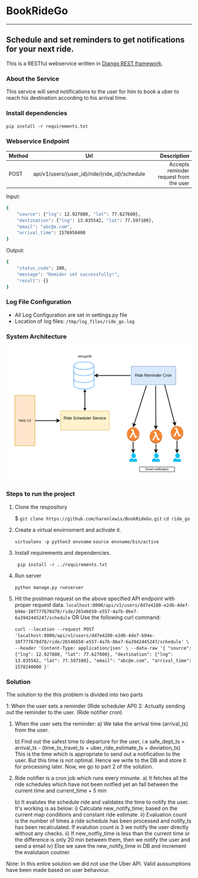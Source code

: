# BookRideGo
-----

## Schedule and set reminders to get notifications for your next ride.


This is a RESTful webservice written in [Django REST framework](https://www.django-rest-framework.org/).

### About the Service

This service will send notifications to the user for him to book a uber to reach his destination according to his arrival time.

### Install dependencies
`pip install -r requirements.txt`

### Webservice Endpoint

| Method |                      Url                       |                            Description |
| ------ | :--------------------------------------------: | -------------------------------------: |
| POST   | api/v1/users/{user_id}/ride/{ride_id}/schedule | Accepts reminder request from the user |



Input:
```sh
{
    "source": {"lng": 12.927880, "lat": 77.627600},
    "destination": {"lng": 13.035542, "lat": 77.597100},
    "email": "abc@e.com",
    "arrival_time": 1576958400
}
```

Output:
```sh
{
    "status_code": 200,
    "message": "Remider set successfully!",
    "result": {}
}
```

### Log File Configuration

- All Log Configuration are set in settings.py file
- Location of log files: `/tmp/log_files/ride_go.log`

### System Architecture

![Ride Go V1 System](https://github.com/harenlewis/BookRideGo/blob/development/Ride_GO-Architecture.png?raw=true)


### Steps to run the project

1. Clone the respository

    $ `git clone https://github.com/harenlewis/BookRideGo.git`
       `cd ride_go`

 1. Create a virtual envirnoment and activate it.

       `virtualenv -p python3 envname`
        `source envname/bin/active`

 2. Install requirements and dependencies.

       ` pip install -r ../requirements.txt`  

 3. Run server

       `python manage.py runserver`
 
 4. Hit the postman request on the above specified API endpoint with proper request data.
      `localhost:8000/api/v1/users/dd7e4280-e2d6-4de7-b94e-10f777678d78/ride/26546650-e557-4a7b-86e7-6a3942445247/schedule`
      OR
      Use the following curl command:

      `curl --location --request POST 'localhost:8000/api/v1/users/dd7e4280-e2d6-4de7-b94e-10f777678d78/ride/26546650-e557-4a7b-86e7-6a3942445247/schedule' \
--header 'Content-Type: application/json' \
--data-raw '{
    "source": {"lng": 12.927880, "lat": 77.627600},
    "destination": {"lng": 13.035542, "lat": 77.597100},
    "email": "abc@e.com",
    "arrival_time": 1578240000
}'`


### Solution

The solution to the this problem is divided into two parts

1: When the user sets a reminder (Ride scheduler API)
2: Actually sending out the reminder to the user. (Ride notifier cron)

1) When the user sets the reminder:
   a) We take the arrival time (arrival_ts) from the user.
   
   b) Find out the safest time to departure for the user, i.e
     safe_dept_ts = arrival_ts - (time_to_travel_ts + uber_ride_estimate_ts + deviation_ts)
     This is the time which is appropriate to send out a notification to the user.
     But this time is not optimal. Hence we write to the DB and store it for processing later. Now, we go to part 2 of the solution.

2) Ride notifier is a cron job which runs every minunte.
   a) It fetches all the ride schedules which have not been notfied yet an fall
      between the current time and current_time + 5 min
      
   b) It evalutes the schedule ride and validates the time to notify the user. It's working is as below:
        i) Calculate new_notify_time; based on the current map conditions and constant ride
           estimate.
        ii) Evaluation count is the number of times a ride schedule has been processed and notify_ts has been recalculated. If evalution count is 3 we notify the user directly without any checks.
        ii) If new_notfiy_time is less than the current time or the difference is only 20       min between them, then we notify the user and send a email
        iv) Else we save the new_notify_time in DB and increment the evalutaion coutner.

Note: In this entire solution we did not use the Uber API. Valid aussumptions have been made based on user behaviour.
